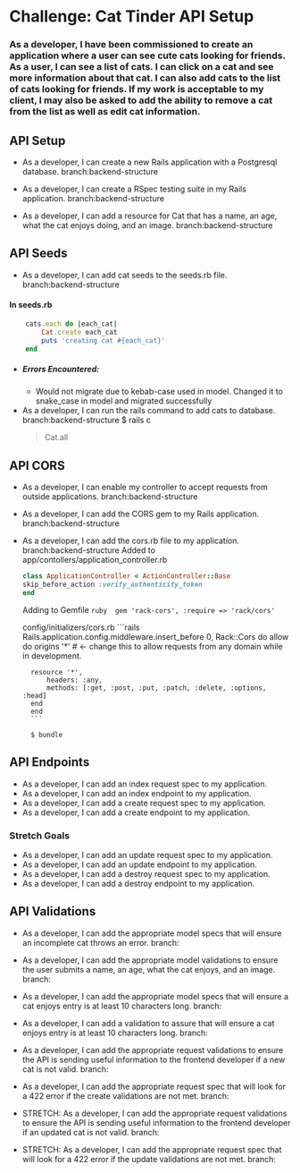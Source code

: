 # Challenge: Cat Tinder API Setup
### As a developer, I have been commissioned to create an application where a user can see cute cats looking for friends. As a user, I can see a list of cats. I can click on a cat and see more information about that cat. I can also add cats to the list of cats looking for friends. If my work is acceptable to my client, I may also be asked to add the ability to remove a cat from the list as well as edit cat information.


## API Setup
- As a developer, I can create a new Rails application with a Postgresql database.
    branch:backend-structure

- As a developer, I can create a RSpec testing suite in my Rails application.
    branch:backend-structure

- As a developer, I can add a resource for Cat that has a name, an age, what the cat enjoys doing, and an image.
    branch:backend-structure

## API Seeds

- As a developer, I can add cat seeds to the seeds.rb file.
    branch:backend-structure
#### In seeds.rb
```rb
    cats.each do |each_cat|
        Cat.create each_cat
        puts 'creating cat #{each_cat}'
    end
``` 
- ##### Errors Encountered: 
    - Would not migrate due to kebab-case used in model. Changed it to snake_case in model and migrated successfully 
- As a developer, I can run the rails command to add cats to database.
    branch:backend-structure
    $ rails c
    > Cat.all 

## API CORS

- As a developer, I can enable my controller to accept requests from outside applications.
    branch:backend-structure

- As a developer, I can add the CORS gem to my Rails application.
    branch:backend-structure

- As a developer, I can add the cors.rb file to my application.
    branch:backend-structure
    Added to app/contollers/application_controller.rb

    ```ruby 
    class ApplicationController < ActionController::Base
    skip_before_action :verify_authenticity_token 
    end
    ```

    Adding to Gemfile 
        ```ruby 
        gem 'rack-cors', :require => 'rack/cors'
        ``` 
    
    config/initializers/cors.rb 
        ```rails
            Rails.application.config.middleware.insert_before 0, Rack::Cors do
        allow do
        origins '*'  # <- change this to allow requests from any domain while in development.
    
        resource '*',
            headers: :any,
            methods: [:get, :post, :put, :patch, :delete, :options, :head]
        end
        end
        ```

        $ bundle 

## API Endpoints

- As a developer, I can add an index request spec to my application.
- As a developer, I can add an index endpoint to my application.
- As a developer, I can add a create request spec to my application.
- As a developer, I can add a create endpoint to my application.
### Stretch Goals
- As a developer, I can add an update request spec to my application.
- As a developer, I can add an update endpoint to my application.
- As a developer, I can add a destroy request spec to my application.
- As a developer, I can add a destroy endpoint to my application.


## API Validations

- As a developer, I can add the appropriate model specs that will ensure an incomplete cat throws an error.
branch:

- As a developer, I can add the appropriate model validations to ensure the user submits a name, an age, what the cat enjoys, and an image.
branch:

- As a developer, I can add the appropriate model specs that will ensure a cat enjoys entry is at least 10 characters long.
branch:

- As a developer, I can add a validation to assure that will ensure a cat enjoys entry is at least 10 characters long.
branch:

- As a developer, I can add the appropriate request validations to ensure the API is sending useful information to the frontend developer if a new cat is not valid.
branch:

- As a developer, I can add the appropriate request spec that will look for a 422 error if the create validations are not met.
branch:

- STRETCH: As a developer, I can add the appropriate request validations to ensure the API is sending useful information to the frontend developer if an updated cat is not valid.
branch:

- STRETCH: As a developer, I can add the appropriate request spec that will look for a 422 error if the update validations are not met.
branch:


